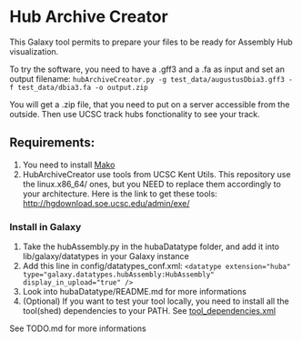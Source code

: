 # Hub Archive Creator
This Galaxy tool permits to prepare your files to be ready for Assembly Hub visualization.

To try the software, you need to have a .gff3 and a .fa as input and set an output filename:
```hubArchiveCreator.py -g test_data/augustusDbia3.gff3 -f test_data/dbia3.fa -o output.zip```

You will get a .zip file, that you need to put on a server accessible from the outside. Then use UCSC track hubs fonctionality to see your track.

## Requirements:
1. You need to install [Mako](http://www.makotemplates.org/download.html)
2. HubArchiveCreator use tools from UCSC Kent Utils. This repository use the linux.x86_64/ ones, but you NEED to replace them accordingly to your architecture.
Here is the link to get these tools: http://hgdownload.soe.ucsc.edu/admin/exe/

### Install in Galaxy
1. Take the hubAssembly.py in the hubaDatatype folder, and add it into lib/galaxy/datatypes in your Galaxy instance
2. Add this line in config/datatypes_conf.xml:
```<datatype extension="huba" type="galaxy.datatypes.hubAssembly:HubAssembly" display_in_upload="true" />```
3. Look into hubaDatatype/README.md for more informations
4. (Optional) If you want to test your tool locally, you need to install all the tool(shed) dependencies to your PATH.
See [tool_dependencies.xml](tool_dependencies.xml)

See TODO.md for more informations
